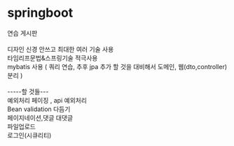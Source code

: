 # springboot

연습 게시판<br>
<br>
디자인 신경 안쓰고 최대한 여러 기술 사용<br>
타임리프문법&스프링기술 적극사용<br>
mybatis 사용 ( 쿼리 연습,  추후 jpa 추가 할 것을 대비해서 도메인, 웹(dto,controller) 분리 )<br>
<br>
-----할 것들---<br>
예외처리 페이징 , api 예외처리<br>
Bean validation 다듬기<br>
페이지네이션,댓글 대댓글<br>
파일업로드<br>
로그인(시큐리티)<br>

